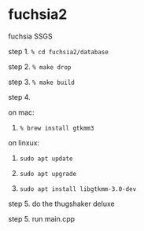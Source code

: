 # fuchsia2
fuchsia SSGS

step 1. ```% cd fuchsia2/database```

step 2. ```% make drop```

step 3. ```% make build```

step 4. 

  on mac:
  1. ```% brew install gtkmm3```
        
  on linxux: 
  1. ```sudo apt update```
  
  2. ```sudo apt upgrade```
  
  3. ```sudo apt install libgtkmm-3.0-dev```

step 5. do the thugshaker deluxe 
        
step 5. run main.cpp


